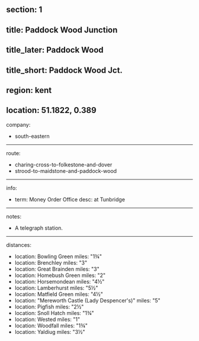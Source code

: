 section: 1
----
title: Paddock Wood Junction
----
title_later: Paddock Wood
----
title_short: Paddock Wood Jct.
----
region: kent
----
location: 51.1822, 0.389
----
company:
- south-eastern
----
route:
- charing-cross-to-folkestone-and-dover
- strood-to-maidstone-and-paddock-wood
----
info:
- term: Money Order Office
  desc: at Tunbridge
----
notes:
- A telegraph station.
----
distances:
- location: Bowling Green
  miles: "1¾"
- location: Brenchley
  miles: "3"
- location: Great Brainden
  miles: "3"
- location: Homebush Green
  miles: "2"
- location: Horsemondean
  miles: "4½"
- location: Lamberhurst
  miles: "5½"
- location: Matfield Green
  miles: "4½"
- location: "Mereworth Castle (Lady Despencer's)"
  miles: "5"
- location: Pigfish
  miles: "2½"
- location: Snoll Hatch
  miles: "1¾"
- location: Wested
  miles: "1"
- location: Woodfall
  miles: "1¾"
- location: Yaldiug
  miles: "3½"
